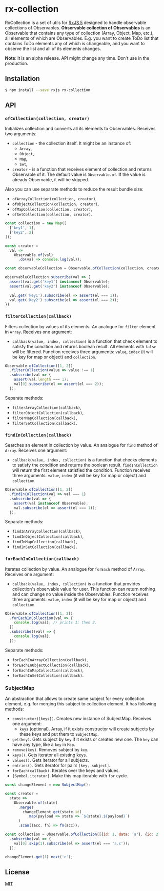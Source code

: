 # rx-collection
RxCollection is a set of utils for [RxJS 5](https://github.com/ReactiveX/rxjs) designed to handle observable collections of Observables. 
**Observable collection of Observables** is an Observable that contains any type of collection (Array, Object, Map, etc.), all elements of 
which are Observables. E.g. you want to create ToDo list that contains ToDo elements any of which is changeable, and you want to observe 
the list and all of its elements changes. 

**Note**: It is an alpha release. API might change any time. Don't use in the production. 
 
## Installation
```bash
$ npm install --save rxjs rx-collection
```

## API
### `ofCollection(collection, creator)`
Initializes collection and converts all its elements to Observables. Receives two arguments:
* `collection` - the collection itself. It might be an instance of:
  * `Array`,
  * `Object`,
  * `Map`,
  * `Set`,
* `creator` - is a function that receives element of collection and returns Observable of it. The default value is `Observable.of`. If the
value is already Observable, it will be skipped.

Also you can use separate methods to reduce the result bundle size: 
* `ofArrayCollection(collection, creator)`,
* `ofObjectCollection(collection, creator)`,
* `ofMapCollection(collection, creator)`,
* `ofSetCollection(collection, creator)`.

```javascript
const collection = new Map([
  ['key1', 1],
  ['key2', 2]
]);

const creator = 
  val => 
    Observable.of(val)
      .do(val => console.log(val));

const observableCollection = Observable.ofCollection(collection, creator);

observableCollection.subscribe(val => {
  assert(val.get('key1') instanceof Observable);
  assert(val.get('key2') instanceof Observable);
  
  val.get('key1').subscribe(el => assert(el === 1));
  val.get('key2').subscribe(el => assert(el === 2));
})
```
### `filterCollection(callback)`
Filters collection by values of its elements. An analogue for `filter` element in `Array`. Receives one argument:
  * `callback(value, index, collection)` is a function that check element to satisfy the condition and returns boolean result. All 
  elements with `false` will be filtered. Function receives three arguments: `value`, `index` (it will be key for map or object) and 
  `collection`. 

```javascript
Observable.ofCollection([1, 2])
  .filterCollection(value => value !== 1)
  .subscribe(val => {
    assert(val.length === 1);
    val[0].subscribe(el => assert(el === 2));
  });
```
Separate methods: 
* `filterArrayCollection(callback)`,
* `filterObjectCollection(callback)`,
* `filterMapCollection(callback)`,
* `filterSetCollection(callback)`.

### `findInCollection(callback)`
Searches an element in collection by value. An analogue for `find` method of `Array`. Receives one argument:
  * `callback(value, index, collection)` is a function that checks elements to satisfy the condition and returns the boolean result.
  `findInCollection` will return the first element satisfied the condition. Function receives three arguments: `value`, `index` (it will 
  be key for map or object) and `collection`.
  
```javascript
Observable.ofCollection([1, 2])
  .findInCollection(val => val === 1)
  .subscribe(val => {
    assert(val instanceof Observable);
    val.subscribe(el => assert(el === 1));
  });
```
Separate methods: 
* `findInArrayCollection(callback)`,
* `findInObjectCollection(callback)`,
* `findInMapCollection(callback)`,
* `findInSetCollection(callback)`.

### `forEachInCollection(callback)`
Iterates collection by value. An analogue for `forEach` method of `Array`. Receives one argument: 
  * `callback(value, index, collection)` is a function that provides collection's observable value for user. This function can return 
  nothing and can change no value inside the Observables. Function receives three arguments: `value`, `index` (it will be key for map or
  object) and `collection`. 
  
```javascript
Observable.ofCollection([1, 2])
  .forEachInCollection(val => {
    console.log(val); // prints 1; then 2. 
  })
  .subscribe((val) => {
    console.log(val);
  });
```
Separate methods: 
* `forEachInArrayCollection(callback)`,
* `forEachInObjectCollection(callback)`,
* `forEachInMapCollection(callback)`,
* `forEachInSetCollection(callback)`.

### SubjectMap
An abstraction that allows to create same subject for every collection element, e.g. for merging this subject to collection element. 
It has following methods:

* `constructor([keys])`. Creates new instance of SubjectMap. Receives one argument:
  * `keys` (optional). Array, if it exists constructor will create subjects by these keys and put them to `SubjectMap`. 
* `get(key)`. Gets subject by `key` if it exists or creates new one. The `key` can have any type, like a `key` in `Map`. 
* `remove(key)`. Removes subject by `key`.
* `keys()`. Gets iterator all existing keys.
* `values()`. Gets iterator for all subjects.
* `entries()`. Gets iterator for pairs `[key, subject]`. 
* `forEach(callback)`. Iterates over the keys and values.
* `[Symbol.iterator]`. Make this map iterable with `for` cycle.

```javascript
const changeElement = new SubjectMap();

const creator = 
  state => 
    Observable.of(state)
      .merge(
        changeElement.get(state.id)
          .map(payload => state => `${state}.${payload}`)
      )
      .scan((acc, fn) => fn(acc));

const collection = Observable.ofCollection([{id: 1, data: 'a'}, {id: 2, data: 'b'}], creator)
  .subscribe(val => {
    val[0].skip(1).subscribe(el => assert(el === 'a.c'));
  });

changeElement.get(1).next('c');
```

## License
[MIT](./LICENSE)
